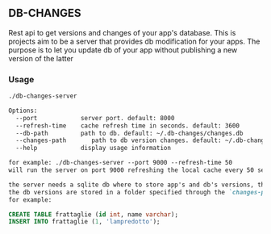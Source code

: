 ## DB-CHANGES

Rest api to get versions and changes of your app's database.
This is projects aim to be a server that provides db modification for your apps.
The purpose is to let you update db of your app without publishing a new version of the latter

### Usage

```markdown
./db-changes-server

Options:
  --port            server port. default: 8000
  --refresh-time    cache refresh time in seconds. default: 3600
  --db-path         path to db. default: ~/.db-changes/changes.db
  --changes-path       path to db version changes. default: ~/.db-changes/apps
  --help            display usage information

for example: ./db-changes-server --port 9000 --refresh-time 50
will run the server on port 9000 refreshing the local cache every 50 seconds

the server needs a sqlite db where to store app's and db's versions, the db's path is specified through the `--db-path` option. In the `db_ddl.sql` file you'll find the dd to create such db.
the db versions are stored in a folder specified through the `changes-path` option. The needs to be text file named as the corresponding db version and containing the sql that makes the change.
for example:
```
```sql
CREATE TABLE frattaglie (id int, name varchar);
INSERT INTO frattaglie (1, 'lampredotto');
```

